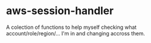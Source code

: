 # aws-session-handler
A colection of functions to help myself checking what account/role/region/... I'm in and changing accross them.
